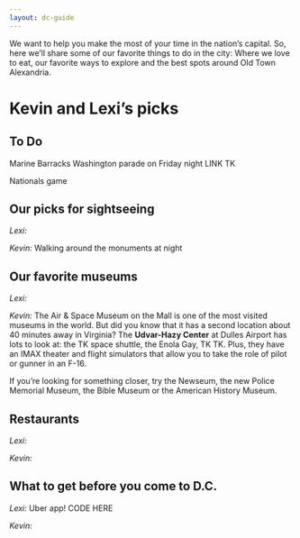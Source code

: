 ```yaml
---
layout: dc-guide
---
```


We want to help you make the most of your time in the nation’s capital. So, here we’ll share some of our favorite things to do in the city: Where we love to eat, our favorite ways to explore and the best spots around Old Town Alexandria.

# Kevin and Lexi’s picks

## To Do

Marine Barracks Washington parade on Friday night LINK TK

Nationals game

## Our picks for sightseeing

_Lexi:_ 

_Kevin:_ Walking around the monuments at night


## Our favorite museums

_Lexi:_ 

_Kevin:_ The Air & Space Museum on the Mall is one of the most visited museums in the world. But did you know that it has a second location about 40 minutes away in Virginia? The **Udvar-Hazy Center** at Dulles Airport has lots to look at: the TK space shuttle, the Enola Gay, TK TK. Plus, they have an IMAX theater and flight simulators that allow you to take the role of pilot or gunner in an F-16. 

If you’re looking for something closer, try the Newseum, the new Police Memorial Museum, the Bible Museum or the American History Museum.


## Restaurants

_Lexi:_ 

_Kevin:_ 


## What to get before you come to D.C.

_Lexi:_ Uber app! CODE HERE

_Kevin:_ 



